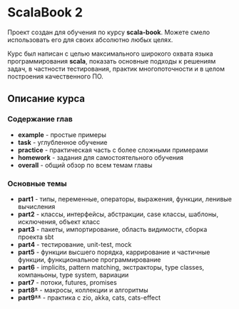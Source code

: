 # ScalaBook 2

Проект создан для обучения по курсу **scala-book**. Можете смело использовать его для своих абсолютно любых целях.

Курс был написан с целью максимального широкого охвата языка программирования **scala**, показать основные подходы к решениям задач, в частности тестирования, практик многопоточности и в целом построения качественного ПО.

## Описание курса

### Содержание глав

- **example** - простые примеры 
- **task** - углубленное обучение 
- **practice** - практическая часть с более сложными примерами 
- **homework** - задания для самостоятельного обучения
- **overall**  - общий обзор по всем темам главы

### Основные темы

- **part1** - типы, переменные, операторы, выражения, функции, ленивые вычисления
- **part2** - классы, интерфейсы, абстракции, case классы, шаблоны,
  исключения, объект класс
- **part3** - пакеты, импортирование, область видимости, сборка проекта sbt
- **part4** - тестирование, unit-test, mock
- **part5** - функции высшего порядка, каррирование и частичные функции, функциональное программирование
- **part6** - implicits, pattern matching, экстракторы, type classes, компаньоны, type system, вариации
- **part7** - потоки, futures, promises
- **part8**~~*~~ - макросы, коллекции и алгоритмы
- **part9**~~**~~ - практика с zio, akka, cats, cats-effect



